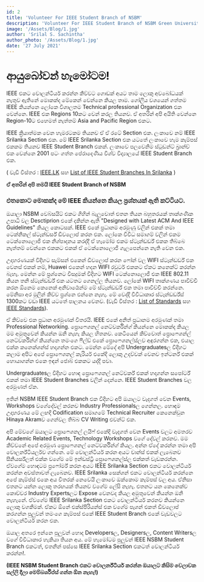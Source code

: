 ```yaml
---
id: 2
title: 'Volunteer For IEEE Student Branch of NSBM'
description: 'Volunteer For IEEE Student Branch of NSBM Green University'
image: '/Assets/Blog/1.jpg'
author: 'Srilal S. Sachintha'
author_photo: '/Assets/Blog/1.jpg'
date: '27 July 2021'
---
```


# **ආයුබෝවන් හැමෝටම!**

IEEE එකට වොලන්ටියර් කරන්න කිව්වට ගොඩක් අයට තාම ලොකු අවබෝධයක් නැතුව ඇතිනේ මොකක්ද මේකෙන් වෙන්නෙ කියල තාම.
ගෝලීය වශයෙන් ගත්තම IEEE කියන්නෙ ලෝකෙ විශාලතම  Technical professional Organization එක වෙන්නෙ. IEEE එක Regions 10කට වෙන් කරල තියනව. ඒ අතරින් අපි අයිති වෙන්නෙ Region-10ට එහෙමත් නැත්තම් Asia and Pacific Region එකට.

IEEE ක්‍රියාත්මක වෙන හැමරටකම තියනව ඒ ඒ රටේ Section එක. ලංකාවෙ නම් IEEE Srilanka Section එක. මේ IEEE Srilanka Section එක යටතේ ලංකාවෙ හැම කැම්පස් එකකම තියනව IEEE Student Branch එකක්. ලංකාවෙ පලවෙනිම ස්ටුඩන්ට් බ්‍රාන්ච් එක වෙන්නෙ 2001 පටං ගත්ත පේරාදෙණිය විශ්ව විද්‍යාලයේ IEEE Student Branch එක. 

( වැඩි විස්තර : [IEEE.LK](https://ieee.lk) සහ [List of IEEE Student Branches In Srilanka](https://ieee.lk/community/student-branches)  )

**ඒ අතරින් අපි තමයි IEEE Student Branch of NSBM**

### එතකොට මොකක්ද මේ IEEE කියන්නෙ කියල ප්‍රශ්නයක් ඇති කට්ටියට.

ඔයාලා NSBM වෙබ්සයිට් එකට ගිහින් බැලුවොත් එතන තියන බහුතරයක් තාක්ශණික උපාධි වල Desctiprion එකේ දකින්න ඇති "Designed with Latest ACM And IEEE Guidelines" කියල කොටසක්. IEEE එකේ ප්‍රධානම අරමුණු වලින් එකක් තමා ටෙක්නිකල් ස්ටෑන්ඩර්ස් ඩිවලොප් කරන එක.
ලෝකෙ විවිධ සමාගම් වලින් එකම ටෙක්නොලොජි එක නිශ්පාදනය කරද්දි ඒ හැමෝම එකම ස්ටෑන්ඩර්ඩ් එකක තිබ්බෙ නැත්තම් වෙන්නෙ එකකට එකක් ඒ ටෙක්නොලොජි ගැලපෙන්නෙ නැති වෙන එක.

උදාහරණයක් විදිහට සැම්සන් එකෙන් ඩිවලොප් කරන ෆෝන් වල WIFI ස්ටෑන්ඩර්ඩ් එක වෙනස් එකක් නම්, Huawei එකෙන් හදන WIFI රවුටර් එකකට ඒකට කනෙක්ට් කරන්න බැහැ. මෙන්න මේ ප්‍රශ්නෙට විසදුමක් විදිහට WIFI ටෙක්නොලොජි එක IEEE 802.11 කියන තනි ස්ටෑන්ඩර්ඩ් එක යටතට ගෙනල්ල තියනව. ලෝකේ WIFI තාක්ශණය පාවිච්චි කරන ඕනෙම කෙනෙක් අනිවාර්‍යෙන්ම මේ ස්ටෑන්ඩර්ඩ් එක තමා පාවිච්චි කරන්නෙ. මේනිසා අර මුලින් කිව්ව ප්‍රශ්නෙ එන්නෙ නැහැ.  මේ වෙද්දි විවිධාකාර ස්ටෑන්ඩර්ඩ්ස් 1300කට වඩා IEEE යටතේ පාලනය වෙනව. (වැඩි විස්තර : [List of Standards](https://en.wikipedia.org/wiki/IEEE_Standards_Association) සහ [IEEE Standards](https://standards.ieee.org/standard/index.html)).

ඒ කිව්වෙ එක ප්‍රධාන අරමුණක් විතරයි. IEEE එකේ අනිත් ප්‍රධානම අරමුණක් තමා Professional Networking. ප්‍රොෆෙශනල් නෙට්වර්කින්ග් කියන්නෙ මොකක්ද කියල මම අමුතුවෙන් කියන්න ඔනි නැහැ කියල හිතනව. කෙටියෙන් කිව්වොත් ප්‍රොෆෙශන්ල් නෙට්වර්කින්ග් කියන්නෙ තමංගෙ ෆීල්ඩ් එකේ ප්‍රොෆෙශනල්ස්ලව අඳුරගන්න එක, එයාල එක්ක කනෙක්ශන්ස් හදාගන්න එකට. මෙන්න මේදේ අපි Undergraduatesල විදිහට කලාම අපිට අපේ ප්‍රොෆෙශනල් කැරියර් එකේදි ලොකු උදව්වක් වෙනව ඉන්ටර්න් එකක් හොයාගන්න එකෙ ඉඳන් ජොබ් එකකට යද්දි පවා.

Undergraduatesල විදිහට හොඳ ප්‍රොෆෙශනල් නෙට්වර්ක් එකක් හදාගන්න සපෝර්ට් එකක් තමා IEEE Student Branches වලින් දෙන්නෙ. IEEE Student Branches වල අරමුණත් ඒක.

ඉතින් NSBM IEEE Student Branch එක විදිහට අපි ඔයාලට වැදගත් වෙන Events, Workshops වගේදේවල් කරනව Industry Professionalsල ගෙන්නල. හොඳම උදාහරණය මේ ලඟදි Codification සමාගමේ Technical Recruiter කෙනෙක්වුන Hinaya Akramව ගෙන්වල තිබ්බ CV Writing එවන්ට් එක.

අපි මේවගේ ඔයාලට ප්‍රොෆෙශනල් ලයිෆ් එකේදි වැදගත් වෙන Events වලට අමතරව Academic Related Events, Technology Workshops වගේ දේවල් කරනව. මම කිව්වනේ අපේ අරමුණ ප්‍රොෆෙශනල් නෙට්වර්කින්ග් කියල. අන්න ඒදේ කරන්න තමා අපි වොලර්න්ටියර්ලව ගන්නෙ. මේ වොලන්ටියර් කරන අයට චාන්ස් එකක් ලැබෙනව සීනියර්ස්ලත් එක්ක වගේම මේ ඉන්ඩස්ට්‍රි ප්‍රොෆෙශනල්ස්ල එක්කත් වැඩකරන්න. ඒවගේම හොඳටම ප්‍රෆෝර්ම් කරන අයට IEEE Srilanka Section එකට වොලන්ටියර් කරන්න අවස්තාවත් ලැබෙනව. IEEE Srilanka සෙක්ශන් එකට වොලන්ටියර් කරන්නෙ අපේ කැම්ප්ස් එකෙ අය විතරක් නෙවෙයි ලංකාවෙ ඔක්කොම කැම්පස් වල අය. ඒනිසා එතනට යන්න ලොකු තරඟයක් තියනව වගේම ලේසි නැහැ. එතනට යන කෙනෙක්ව කොච්චර Industry Expertsලට Expose වෙනවද කියල අමුතුවෙන් කියන්න ඔනි නැහැනේ. ඒවගේම IEEE Srilanka Section එකට වොලන්ටියර් කරනව කියන්නෙ ලොකු වගකීමක්. ඒකට ඕනේ එක්ස්පීරියන්ස් එක වගේම පැශන් එකත් ඩිවලොප් කරගන්න පුලුවන් තමංගෙ කැම්පස් එකේ IEEE Student Branch එකේ වැඩවලට වොලන්ටියර් කරන එක.

ඔයාල අතරෙ ඉන්නෙ පුලුවන් හොද Developersල, Designersල, Content Writersල වගේ විවිධාකාර හැකියා තියන අය. මේ හැමෝටම පුලුවන් IEEE NSBM Student Branch එකටත්, එතනින් පස්සෙ IEEE Srilanka Section එකටත් වොලන්ටියර් කරන්න!.

**(IEEE NSBM Student Branch එකට වොලර්න්ටියර් කරන්න ඔයාලට කිසිම වෙලාවක සල්ලි දීලා මෙම්බර්ශිප්ස් ගන්න ඕන නැහැ!)**
